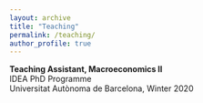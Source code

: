 ```yaml
---
layout: archive
title: "Teaching"
permalink: /teaching/
author_profile: true
---
```


**Teaching Assistant, Macroeconomics II** <br>
IDEA PhD Programme <br>
Universitat Autònoma de Barcelona, Winter 2020 <br> 



